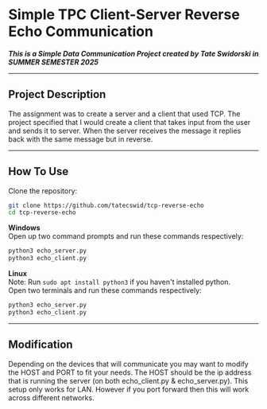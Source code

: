 # Simple TPC Client-Server Reverse Echo Communication

***This is a Simple Data Communication Project created by Tate Swidorski in SUMMER SEMESTER 2025***

---

## Project Description

The assignment was to create a server and a client that used TCP. The project specified that I would 
create a client that takes input from the user and sends it to server. When the server receives the 
message it replies back with the same message but in reverse.

---

##  How To Use

Clone the repository:

``` bash
git clone https://github.com/tatecswid/tcp-reverse-echo
cd tcp-reverse-echo
```

**Windows**
<br>
Open up two command prompts and run these commands respectively:

``` bash
python3 echo_server.py
python3 echo_client.py
```

**Linux** 
<br>
Note: Run ```sudo apt install python3``` if you haven't installed python.
<br> Open two terminals and run these commands respectively:

``` bash
python3 echo_server.py
python3 echo_client.py
```
---

## Modification

Depending on the devices that will communicate you may want to modify the HOST and PORT to fit your needs.
The HOST should be the ip address that is running the server (on both echo_client.py & echo_server.py).
This setup only works for LAN. However if you port forward then this will work across different networks.
